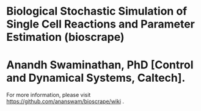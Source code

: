 # Biological Stochastic Simulation of Single Cell Reactions and Parameter Estimation (bioscrape)
# Anandh Swaminathan, PhD [Control and Dynamical Systems, Caltech].

For more information, please visit https://github.com/ananswam/bioscrape/wiki .
